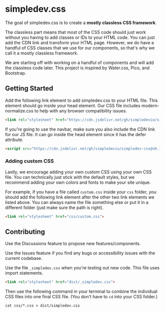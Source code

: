 # simpledev.css

The goal of simpledev.css is to create a **mostly classless CSS framework**.

The classless part means that most of the CSS code should just work without you having to add classes or IDs to your HTML code. You can just add the CDN link and transform your HTML page. However, we do have a handful of CSS classes that we use for our components, so that's why we call it a mostly classless framework.

We are starting off with working on a handful of components and will add the classless code later. This project is inspired by Water.css, Pico, and Bootstrap.

## Getting Started

Add the following link element to add simpledev.css to your HTML file. This element should go inside your head element. Our CSS file includes modern-normalize.css to help with any browser compatibility issues.

```html
<link rel="stylesheet" href="https://cdn.jsdelivr.net/gh/simpledevio/simpledev-css@v0.1.10/dist/simpledev.css">
```

If you're going to use the navbar, make sure you also include the CDN link for our JS file. It can go inside the head element since it has the defer attribute.

```html
<script src="https://cdn.jsdelivr.net/gh/simpledevio/simpledev-css@v0.1.10/dist/navbar.js" defer></script>
```

### Adding custom CSS

Lastly, we encourage adding your own custom CSS using your own CSS file. You can technically just stick with the default styles, but we recommend adding your own colors and fonts to make your site unique.

For example, if you have a file called `custom.css` inside your `css` folder, you should add the following link element after the other two link elements we listed above. You can always name the file something else or put it in a different folder (just make sure the path is right).

```html
<link rel="stylesheet" href="css/custom.css">
```

## Contributing

Use the Discussions feature to propose new features/components.

Use the Issues feature if you find any bugs or accessibility issues with the current codebase.

Use the file `_simpledev.css` when you're testing out new code. This file uses import statements.

```html
<link rel="stylesheet" href="dist/_simpledev.css">
```

Then use the following command in your terminal to combine the individual CSS files into one final CSS file. (You don't have to `cd` into your CSS folder.)

```
cat css/*.css > dist/simpledev.css
```
